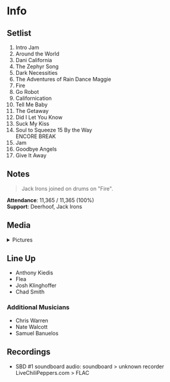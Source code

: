 # Info

## Setlist

1. Intro Jam
2. Around the World
3. Dani California
4. The Zephyr Song
5. Dark Necessities
6. The Adventures of Rain Dance Maggie
7. Fire
8. Go Robot
9. Californication
10. Tell Me Baby
11. The Getaway
12. Did I Let You Know
13. Suck My Kiss
14. Soul to Squeeze
15 By the Way
<br> ENCORE BREAK
16. Jam
17. Goodbye Angels
18. Give It Away

## Notes

> Jack Irons joined on drums on "Fire".

**Attendance**: 11,365 / 11,365 (100%)
<br>
**Support**: Deerhoof, Jack Irons

## Media 

<details>
  <summary>Pictures</summary>
  <!--<img alt="Setlist" title="Setlist" src="_.jpg" height="200" />
  <img alt="Clipping" title="Clipping" src="_.jpg" height="200" />
  <img alt="Flyer" title="Flyer" src="_.jpg" height="200" />-->
</details>

## Line Up

* Anthony Kiedis
* Flea
* Josh Klinghoffer
* Chad Smith

### Additional Musicians

* Chris Warren  
* Nate Walcott  
* Samuel Banuelos

## Recordings

* SBD #1 soundboard audio: soundboard > unknown recorder LiveChiliPeppers.com > FLAC

